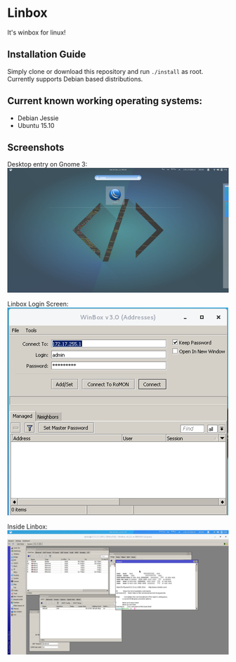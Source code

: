 # Linbox
It's winbox for linux!

## Installation Guide
Simply clone or download this repository and run `./install` as root.  
Currently supports Debian based distributions.

## Current known working operating systems:
- Debian Jessie
- Ubuntu 15.10

## Screenshots
Desktop entry on Gnome 3:
![Desktop Entry Gnome 3](/img/DesktopEntryGnome3.png?raw=true "Desktop Entry Gnome 3")

Linbox Login Screen:  
![Linbox Login Screen](/img/LinboxLogin.png?raw=true "Linbox Login Screen")

Inside Linbox:  
![Inside Linbox](/img/InsideLinbox.png?raw=true "Inside Linbox")
